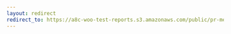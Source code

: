 ```yaml
---
layout: redirect
redirect_to: https://a8c-woo-test-reports.s3.amazonaws.com/public/pr-merge/40606/api/index.html
---
```

